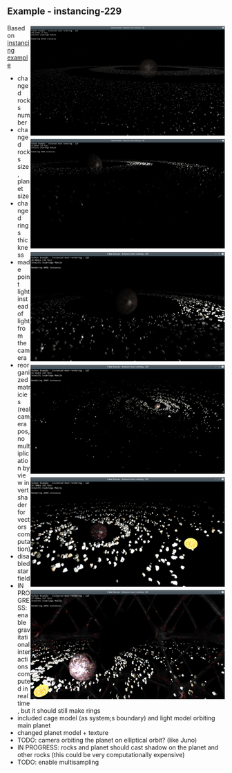 ## Example - instancing-229

<img src="../../results/instancing-229/Zrzut ekranu z 2017-06-04 18-22-43 - playing with number of rocks, planet and rock size, rings thickness.png" width="450px" align="right" vspace="4">

<img src="../../results/instancing-229/Zrzut ekranu z 2017-06-19 22-11-05 - made point light instead of light from camera, some fake AO, matricies behave differently.png" width="450px" align="right" vspace="4">

<img src="../../results/instancing-229/Zrzut ekranu z 2017-06-20 23-14-34 - added planet shadow.png" width="450px" align="right" vspace="4">

<img src="../../results/instancing-229/Zrzut ekranu z 2017-08-16 15-03-31 - more rings, animated light (simple gravity sim on CPU) with object.png" width="450px" align="right" vspace="4">

<img src="../../results/instancing-229/Zrzut ekranu z 2017-08-17 19-58-34 - changed textures.png" width="450px" align="right" vspace="4">

<img src="../../results/instancing-229/Zrzut ekranu z 2017-08-18 00-57-38 - construct, soft shadows.png" width="450px" align="right" vspace="4">

Based on [instancing example](https://github.com/SaschaWillems/Vulkan/tree/master/instancing)

* changed rocks number
* changed rocks size, planet size
* changed rings thickness
* made point light instead of light from the camera
* reorganized matricies (real camera pos, no multiplication by view in vert shader for vectors computation)
* disabled starfield
* IN PROGRESS: enable gravitational interactions computed in real time, but it should still make rings
* included cage model (as system;s boundary) and light model orbiting main planet
* changed planet model + texture
* TODO: camera orbiting the planet on elliptical orbit? (like Juno)
* IN PROGRESS: rocks and planet should cast shadow on the planet and other rocks (this could be very computationally expensive)
* TODO: enable multisampling
